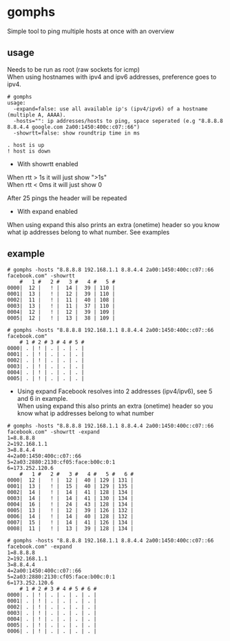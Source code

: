 # gomphs

Simple tool to ping multiple hosts at once with an overview

## usage 
Needs to be run as root (raw sockets for icmp)  
When using hostnames with ipv4 and ipv6 addresses, preference goes to ipv4.

```
# gomphs
usage:
  -expand=false: use all available ip's (ipv4/ipv6) of a hostname (multiple A, AAAA).
  -hosts="": ip addresses/hosts to ping, space seperated (e.g "8.8.8.8 8.8.4.4 google.com 2a00:1450:400c:c07::66")
  -showrtt=false: show roundtrip time in ms
```

```
. host is up
! host is down
```

* With showrtt enabled 

When rtt > 1s it will just show ">1s"  
When rtt < 0ms it will just show 0  

After 25 pings the header will be repeated

* With expand enabled

When using expand this also prints an extra (onetime) header so you know what ip addresses belong to what number.
See examples

## example

```
# gomphs -hosts "8.8.8.8 192.168.1.1 8.8.4.4 2a00:1450:400c:c07::66 facebook.com" -showrtt
	#   1 #   2 #   3 #   4 #   5 #
0000|  12 |   ! |  14 |  39 | 110 |
0001|  13 |   ! |  12 |  39 | 110 |
0002|  11 |   ! |  11 |  40 | 108 |
0003|  13 |   ! |  11 |  37 | 110 |
0004|  12 |   ! |  12 |  39 | 109 |
0005|  12 |   ! |  13 |  38 | 109 |

# gomphs -hosts "8.8.8.8 192.168.1.1 8.8.4.4 2a00:1450:400c:c07::66 facebook.com"
    # 1 # 2 # 3 # 4 # 5 #
0000| . | ! | . | . | . |
0001| . | ! | . | . | . |
0002| . | ! | . | . | . |
0003| . | ! | . | . | . |
0004| . | ! | . | . | . |
0005| . | ! | . | . | . |
```

* Using expand
Facebook resolves into 2 addresses (ipv4/ipv6), see 5 and 6 in example.  
When using expand this also prints an extra (onetime) header so you know what ip addresses belong to what number

```
# gomphs -hosts "8.8.8.8 192.168.1.1 8.8.4.4 2a00:1450:400c:c07::66 facebook.com" -showrtt -expand
1=8.8.8.8
2=192.168.1.1
3=8.8.4.4
4=2a00:1450:400c:c07::66
5=2a03:2880:2130:cf05:face:b00c:0:1
6=173.252.120.6
    #   1 #   2 #   3 #   4 #   5 #   6 #
0000|  12 |   ! |  12 |  40 | 129 | 131 |
0001|  13 |   ! |  15 |  40 | 129 | 135 |
0002|  14 |   ! |  14 |  41 | 128 | 134 |
0003|  14 |   ! |  14 |  41 | 130 | 134 |
0004|  16 |   ! |  24 |  43 | 128 | 134 |
0005|  13 |   ! |  12 |  39 | 126 | 132 |
0006|  14 |   ! |  14 |  40 | 128 | 132 |
0007|  15 |   ! |  14 |  41 | 126 | 134 |
0008|  11 |   ! |  13 |  39 | 128 | 134 |

# gomphs -hosts "8.8.8.8 192.168.1.1 8.8.4.4 2a00:1450:400c:c07::66 facebook.com" -expand
1=8.8.8.8
2=192.168.1.1
3=8.8.4.4
4=2a00:1450:400c:c07::66
5=2a03:2880:2130:cf05:face:b00c:0:1
6=173.252.120.6
    # 1 # 2 # 3 # 4 # 5 # 6 #
0000| . | ! | . | . | . | . |
0001| . | ! | . | . | . | . |
0002| . | ! | . | . | . | . |
0003| . | ! | . | . | . | . |
0004| . | ! | . | . | . | . |
0005| . | ! | . | . | . | . |
0006| . | ! | . | . | . | . |
```

